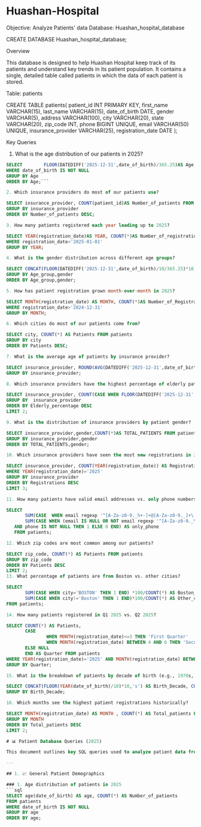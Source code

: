 # Huashan-Hospital
Objective: Analyze Patients' data
Database: Huashan_hospital_database

CREATE DATABASE Huashan_hospital_database;

Overview

This database is designed to help Huashan Hospital keep track of its patients and understand key trends in its patient population. It contains a single, detailed table called patients in which the data of each patient is stored.


Table: patients 

CREATE TABLE patients(
        patient_id INT PRIMARY KEY,
    first_name VARCHAR(15),
    last_name VARCHAR(15),
    date_of_birth DATE,
    gender VARCHAR(5),
    address VARCHAR(100),
    city VARCHAR(20),
    state VARCHAR(20),
    zip_code INT,
    phone BIGINT UNIQUE,
    email VARCHAR(50) UNIQUE,
    insurance_provider VARCHAR(25),
    registration_date DATE 
);

Key Queries 
1. What is the age distribution of our patients in 2025? 
 ```sql
SELECT        FLOOR(DATEDIFF('2025-12-31',date_of_birth)/365.25)AS Age, COUNT(*) AS Number_of_patients FROM patients
WHERE date_of_birth IS NOT NULL
GROUP BY Age
ORDER BY Age;```

2. Which insurance providers do most of our patients use?  

SELECT insurance_provider, COUNT(patient_id)AS Number_of_patients FROM patients
GROUP BY insurance_provider
ORDER BY Number_of_patients DESC;

3. How many patients registered each year leading up to 2025?  

SELECT YEAR(registration_date)AS YEAR, COUNT(*)AS Number_of_registrations FROM patients
WHERE registration_date<'2025-01-01'
GROUP BY YEAR;

4. What is the gender distribution across different age groups?  

SELECT CONCAT(FLOOR(DATEDIFF('2025-12-31',date_of_birth)/10/365.25)*10,'s')  AS Age_group,gender, COUNT(*) FROM patients
GROUP BY Age_group,gender
ORDER BY Age_group,gender;

5. How has patient registration grown month-over-month in 2025?  

SELECT MONTH(registration_date) AS MONTH, COUNT(*)AS Number_of_Registration FROM patients
WHERE registration_date>'2024-12-31'
GROUP BY MONTH;

6. Which cities do most of our patients come from?  

SELECT city, COUNT(*) AS Patients FROM patients
GROUP BY city
ORDER BY Patients DESC;

7. What is the average age of patients by insurance provider?  

SELECT insurance_provider, ROUND(AVG(DATEDIFF('2025-12-31',date_of_birth)/365.25),2) AS Average_age FROM patients
GROUP BY insurance_provider;

8. Which insurance providers have the highest percentage of elderly patients (65+)?  

SELECT insurance_provider, COUNT(CASE WHEN FLOOR(DATEDIFF('2025-12-31',date_of_birth)/365.25)>=65 THEN 1 END)*100/COUNT(*) AS Elderly_percentage FROM patients
GROUP BY  insurance_provider
ORDER BY Elderly_percentage DESC
LIMIT 2;

9. What is the distribution of insurance providers by patient gender? 

SELECT insurance_provider,gender,COUNT(*)AS TOTAL_PATIENTS FROM patients
GROUP BY insurance_provider,gender
ORDER BY TOTAL_PATIENTS,gender;

10. Which insurance providers have seen the most new registrations in 2025?  

SELECT insurance_provider, COUNT(YEAR(registration_date)) AS Registrations FROM patients
WHERE YEAR(registration_date)='2025'
GROUP BY insurance_provider
ORDER BY Registrations DESC
LIMIT 3;
 
11. How many patients have valid email addresses vs. only phone numbers?  

SELECT 
        SUM(CASE  WHEN email regexp '^[A-Za-z0-9._%+-]+@[A-Za-z0-9._]+\.[A-Za-z]{2}$' THEN 1 ELSE 0 END) AS valid_email,
        SUM(CASE WHEN (email IS NULL OR NOT email regexp '^[A-Za-z0-9._%+-]+@[A-Za-z0-9._]+\.[A-Za-z]{2}$') 
    AND phone IS NOT NULL THEN 1 ELSE 0 END) AS only_phone
    FROM patients;

12. Which zip codes are most common among our patients?  

SELECT zip_code, COUNT(*) AS Patients FROM patients
GROUP BY zip_code
ORDER BY Patients DESC
LIMIT 2;
13. What percentage of patients are from Boston vs. other cities?  

SELECT 
        SUM(CASE WHEN city='BOSTON' THEN 1 END) *100/COUNT(*) AS Boston_percentage,
        SUM(CASE WHEN city!='Boston' THEN 1 END)*100/COUNT(*) AS Other_cities_percentage
FROM patients;

14. How many patients registered in Q1 2025 vs. Q2 2025? 

SELECT COUNT(*) AS Patients,
        CASE 
                WHEN MONTH(registration_date)<=3 THEN 'First Quarter' 
                WHEN MONTH(registration_date) BETWEEN 4 AND 6 THEN 'Second Quarter'
        ELSE NULL
        END AS Quarter FROM patients
WHERE YEAR(registration_date)='2025' AND MONTH(registration_date) BETWEEN 1 AND 6
GROUP BY Quarter;

15. What is the breakdown of patients by decade of birth (e.g., 1970s, 1980s)?  

SELECT CONCAT(FLOOR(YEAR(date_of_birth)/10)*10,'s') AS Birth_Decade, COUNT(*) AS Patients FROM patients
GROUP BY Birth_Decade;

16. Which months see the highest patient registrations historically?

SELECT MONTH(registration_date) AS MONTH , COUNT(*) AS Total_patients FROM patients
GROUP BY MONTH
ORDER BY Total_patients DESC
LIMIT 2;

# 📊 Patient Database Queries (2025)

This document outlines key SQL queries used to analyze patient data from a healthcare database, focusing on demographics, insurance usage, registration trends, and contact analysis.

---

## 1. 📈 General Patient Demographics

### 1. Age distribution of patients in 2025
```sql
SELECT age(date_of_birth) AS age, COUNT(*) AS Number_of_patients 
FROM patients
WHERE date_of_birth IS NOT NULL
GROUP BY age
ORDER BY age;